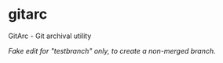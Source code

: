 ﻿# gitarc

GitArc - Git archival utility

_Fake edit for "testbranch" only, to create a non-merged branch._
